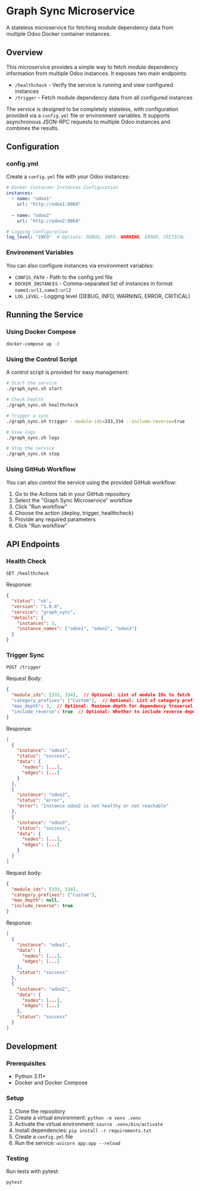 # Graph Sync Microservice

A stateless microservice for fetching module dependency data from multiple Odoo Docker container instances.

## Overview

This microservice provides a simple way to fetch module dependency information from multiple Odoo instances. It exposes two main endpoints:

- `/healthcheck` - Verify the service is running and view configured instances
- `/trigger` - Fetch module dependency data from all configured instances

The service is designed to be completely stateless, with configuration provided via a `config.yml` file or environment variables. It supports asynchronous JSON-RPC requests to multiple Odoo instances and combines the results.

## Configuration

### config.yml

Create a `config.yml` file with your Odoo instances:

```yaml
# Docker Container Instances Configuration
instances:
  - name: "odoo1"
    url: "http://odoo1:8069"
  
  - name: "odoo2"
    url: "http://odoo2:8069"

# Logging Configuration
log_level: "INFO"  # Options: DEBUG, INFO, WARNING, ERROR, CRITICAL
```

### Environment Variables

You can also configure instances via environment variables:

- `CONFIG_PATH` - Path to the config.yml file
- `DOCKER_INSTANCES` - Comma-separated list of instances in format `name1:url1,name2:url2`
- `LOG_LEVEL` - Logging level (DEBUG, INFO, WARNING, ERROR, CRITICAL)

## Running the Service

### Using Docker Compose

```bash
docker-compose up -d
```

### Using the Control Script

A control script is provided for easy management:

```bash
# Start the service
./graph_sync.sh start

# Check health
./graph_sync.sh healthcheck

# Trigger a sync
./graph_sync.sh trigger --module-ids=333,334 --include-reverse=true

# View logs
./graph_sync.sh logs

# Stop the service
./graph_sync.sh stop
```

### Using GitHub Workflow

You can also control the service using the provided GitHub workflow:

1. Go to the Actions tab in your GitHub repository
2. Select the "Graph Sync Microservice" workflow
3. Click "Run workflow"
4. Choose the action (deploy, trigger, healthcheck)
5. Provide any required parameters
6. Click "Run workflow"

## API Endpoints

### Health Check

```
GET /healthcheck
```

Response:
```json
{
  "status": "ok",
  "version": "1.0.0",
  "service": "graph_sync",
  "details": {
    "instances": 3,
    "instance_names": ["odoo1", "odoo2", "odoo3"]
  }
}
```

### Trigger Sync

```
POST /trigger
```

Request Body:
```json
{
  "module_ids": [333, 334],  // Optional: List of module IDs to fetch
  "category_prefixes": ["Custom"],  // Optional: List of category prefixes to filter modules
  "max_depth": 3,  // Optional: Maximum depth for dependency traversal (null for unlimited)
  "include_reverse": true  // Optional: Whether to include reverse dependencies
}
```

Response:
```json
[
  {
    "instance": "odoo1",
    "status": "success",
    "data": {
      "nodes": [...],
      "edges": [...]
    }
  },
  {
    "instance": "odoo2",
    "status": "error",
    "error": "Instance odoo2 is not healthy or not reachable"
  },
  {
    "instance": "odoo3",
    "status": "success",
    "data": {
      "nodes": [...],
      "edges": [...]
    }
  }
]
```

Request body:
```json
{
  "module_ids": [333, 334],
  "category_prefixes": ["Custom"],
  "max_depth": null,
  "include_reverse": true
}
```

Response:
```json
[
  {
    "instance": "odoo1",
    "data": {
      "nodes": [...],
      "edges": [...]
    },
    "status": "success"
  },
  {
    "instance": "odoo2",
    "data": {
      "nodes": [...],
      "edges": [...]
    },
    "status": "success"
  }
]
```

## Development

### Prerequisites

- Python 3.11+
- Docker and Docker Compose

### Setup

1. Clone the repository
2. Create a virtual environment: `python -m venv .venv`
3. Activate the virtual environment: `source .venv/bin/activate`
4. Install dependencies: `pip install -r requirements.txt`
5. Create a `config.yml` file
6. Run the service: `uvicorn app:app --reload`

### Testing

Run tests with pytest:

```bash
pytest
```